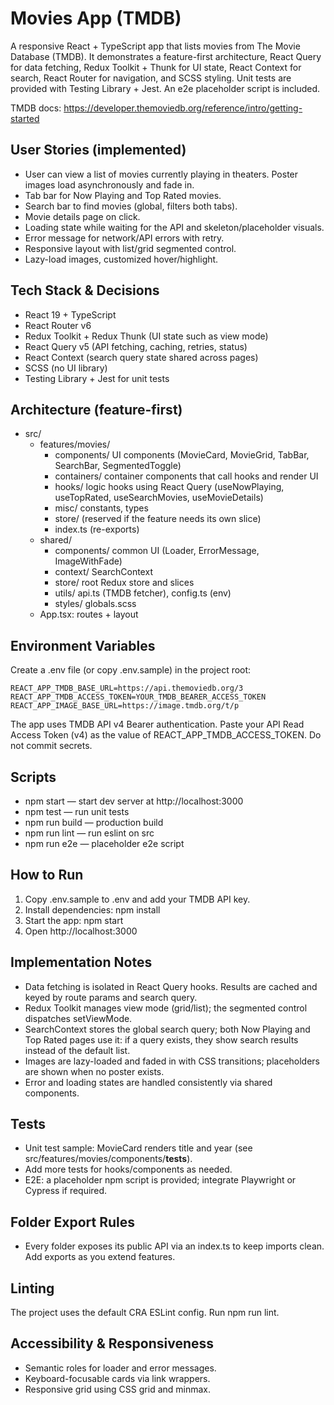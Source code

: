 # Movies App (TMDB)

A responsive React + TypeScript app that lists movies from The Movie Database (TMDB). It demonstrates a feature-first architecture, React Query for data fetching, Redux Toolkit + Thunk for UI state, React Context for search, React Router for navigation, and SCSS styling. Unit tests are provided with Testing Library + Jest. An e2e placeholder script is included.

TMDB docs: https://developer.themoviedb.org/reference/intro/getting-started

## User Stories (implemented)
- User can view a list of movies currently playing in theaters. Poster images load asynchronously and fade in.
- Tab bar for Now Playing and Top Rated movies.
- Search bar to find movies (global, filters both tabs).
- Movie details page on click.
- Loading state while waiting for the API and skeleton/placeholder visuals.
- Error message for network/API errors with retry.
- Responsive layout with list/grid segmented control.
- Lazy-load images, customized hover/highlight.

## Tech Stack & Decisions
- React 19 + TypeScript
- React Router v6
- Redux Toolkit + Redux Thunk (UI state such as view mode)
- React Query v5 (API fetching, caching, retries, status)
- React Context (search query state shared across pages)
- SCSS (no UI library)
- Testing Library + Jest for unit tests

## Architecture (feature-first)
- src/
  - features/movies/
    - components/ UI components (MovieCard, MovieGrid, TabBar, SearchBar, SegmentedToggle)
    - containers/ container components that call hooks and render UI
    - hooks/ logic hooks using React Query (useNowPlaying, useTopRated, useSearchMovies, useMovieDetails)
    - misc/ constants, types
    - store/ (reserved if the feature needs its own slice)
    - index.ts (re-exports)
  - shared/
    - components/ common UI (Loader, ErrorMessage, ImageWithFade)
    - context/ SearchContext
    - store/ root Redux store and slices
    - utils/ api.ts (TMDB fetcher), config.ts (env)
    - styles/ globals.scss
  - App.tsx: routes + layout

## Environment Variables
Create a .env file (or copy .env.sample) in the project root:

```
REACT_APP_TMDB_BASE_URL=https://api.themoviedb.org/3
REACT_APP_TMDB_ACCESS_TOKEN=YOUR_TMDB_BEARER_ACCESS_TOKEN
REACT_APP_IMAGE_BASE_URL=https://image.tmdb.org/t/p
```

The app uses TMDB API v4 Bearer authentication. Paste your API Read Access Token (v4) as the value of REACT_APP_TMDB_ACCESS_TOKEN. Do not commit secrets.

## Scripts
- npm start — start dev server at http://localhost:3000
- npm test — run unit tests
- npm run build — production build
- npm run lint — run eslint on src
- npm run e2e — placeholder e2e script

## How to Run
1. Copy .env.sample to .env and add your TMDB API key.
2. Install dependencies: npm install
3. Start the app: npm start
4. Open http://localhost:3000

## Implementation Notes
- Data fetching is isolated in React Query hooks. Results are cached and keyed by route params and search query.
- Redux Toolkit manages view mode (grid/list); the segmented control dispatches setViewMode.
- SearchContext stores the global search query; both Now Playing and Top Rated pages use it: if a query exists, they show search results instead of the default list.
- Images are lazy-loaded and faded in with CSS transitions; placeholders are shown when no poster exists.
- Error and loading states are handled consistently via shared components.

## Tests
- Unit test sample: MovieCard renders title and year (see src/features/movies/components/__tests__).
- Add more tests for hooks/components as needed.
- E2E: a placeholder npm script is provided; integrate Playwright or Cypress if required.

## Folder Export Rules
- Every folder exposes its public API via an index.ts to keep imports clean. Add exports as you extend features.

## Linting
The project uses the default CRA ESLint config. Run npm run lint.

## Accessibility & Responsiveness
- Semantic roles for loader and error messages.
- Keyboard-focusable cards via link wrappers.
- Responsive grid using CSS grid and minmax.
